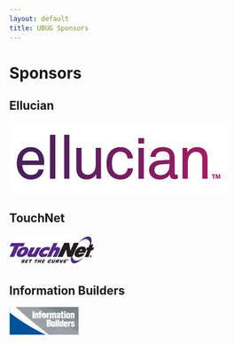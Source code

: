 ```yaml
---
layout: default
title: UBUG Sponsors
---
```


<h1 class="page-lead">Sponsors</h1>

## Ellucian

![Ellucian](/img/ellucian.jpeg)

## TouchNet

![TouchNet](/img/touchnet.jpeg)


## Information Builders

![Information Builders](/img/ibi.jpeg)
